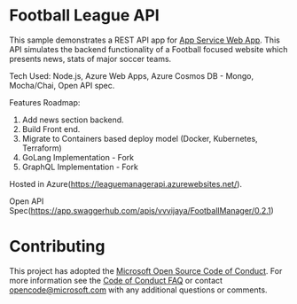 # Football League API

This sample demonstrates a REST API app for [App Service Web App](https://docs.microsoft.com/azure/app-service-web). This API simulates the backend functionality of a Football focused website which presents news, stats of major soccer teams. 

Tech Used: Node.js, Azure Web Apps, Azure Cosmos DB - Mongo, Mocha/Chai, Open API spec.  

Features Roadmap: 
1. Add news section backend. 
2. Build Front end. 
3. Migrate to Containers based deploy model (Docker, Kubernetes, Terraform)  
4. GoLang Implementation - Fork
5. GraphQL Implementation - Fork 

Hosted in Azure(https://leaguemanagerapi.azurewebsites.net/).

Open API Spec(https://app.swaggerhub.com/apis/vvvijaya/FootballManager/0.2.1)

# Contributing

This project has adopted the [Microsoft Open Source Code of Conduct](https://opensource.microsoft.com/codeofconduct/). For more information see the [Code of Conduct FAQ](https://opensource.microsoft.com/codeofconduct/faq/) or contact [opencode@microsoft.com](mailto:opencode@microsoft.com) with any additional questions or comments.
